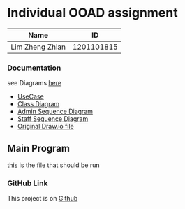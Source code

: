 # Individual OOAD assignment
|Name|ID|
|----|--|
|Lim Zheng Zhian|1201101815|

### Documentation
see Diagrams [here](/Documentation/LimZhengZhian_1201101815.docx)
- [UseCase](/Documentation/Untitled%20Diagram-UseCase%20Diagram.png)
- [Class Diagram](/Documentation/Untitled%20Diagram-Class%20Diagram.png)
- [Admin Sequence Diagram](/Documentation/Untitled%20Diagram-Admin%20Sequence%20Diagram.png)
- [Staff Sequence Diagram](/Documentation/Untitled%20Diagram-Staff%20Sequence%20Diagram.png)
- [Original Draw.io file](/Documentation/Untitled%20Diagram.drawio)

## Main Program
[this](/MiniGrocery.java) is the file that should be run

### GitHub Link
This project is on [Github](https://github.com/Gimcholas/IndividualAssignment)